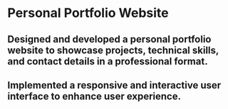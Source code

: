 # Personal Portfolio Website
## Designed and developed a personal portfolio website to showcase projects, technical skills, and contact details in a professional format.
## Implemented a responsive and interactive user interface to enhance user experience.
